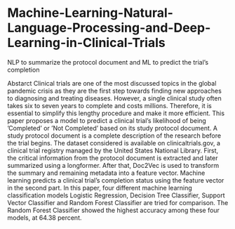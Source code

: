 # Machine-Learning-Natural-Language-Processing-and-Deep-Learning-in-Clinical-Trials

NLP to summarize the protocol document and ML to predict the trial’s completion

Abstarct
Clinical trials are one of the most discussed topics in the global pandemic crisis as they are the first step towards finding new approaches to diagnosing and treating diseases. However, a single clinical study often takes six to seven years to complete and costs millions. Therefore, it is essential to simplify this lengthy procedure and make it more efficient. This paper proposes a model to predict a clinical trial’s likelihood of being ’Completed’ or ’Not Completed’ based on its study protocol document. A study protocol document is a complete description of the research before the trial begins. The dataset considered is available on clinicaltrials.gov, a clinical trial registry managed by the United States National Library. First, the critical information from the protocol document is extracted and later summarized using a longformer. After that, Doc2Vec is used to transform the summary and remaining metadata into a feature vector. Machine learning predicts a clinical trial’s completion status using the feature vector in the second part. In this paper, four different machine learning classification models Logistic Regression, Decision Tree Classifier, Support Vector Classifier and Random Forest Classifier are tried for comparison. The Random Forest Classifier showed the highest accuracy among these four models, at 64.38 percent.
